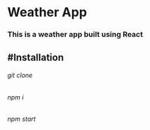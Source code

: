 # Weather App

### This is a weather app built using React

#Installation
---
###### git clone
###### npm i
###### npm start
